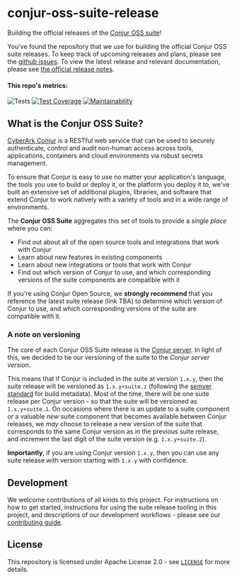 # conjur-oss-suite-release

Building the official releases of the [Conjur OSS suite](https://cyberark.github.io/conjur)!

You've found the repository that we use for building the official Conjur OSS suite
releases. To keep track of upcoming releases and plans, please see the
[github issues](https://github.com/cyberark/conjur-oss-suite-release/issues).
To view the latest release and relevant documentation, please see [the official
release notes](https://docs.conjur.org/Latest/en/Content/ReleaseNotes/ConjurOSS-suite-RN.htm).

#### This repo's metrics:
![Tests](https://github.com/cyberark/conjur-oss-suite-release/workflows/Tests/badge.svg)
[![Test Coverage](https://api.codeclimate.com/v1/badges/31060f348b29c7f5d02b/test_coverage)](https://codeclimate.com/repos/5e2b43bf92af05714c00b172/test_coverage)
[![Maintainability](https://api.codeclimate.com/v1/badges/31060f348b29c7f5d02b/maintainability)](https://codeclimate.com/repos/5e2b43bf92af05714c00b172/maintainability)

## What is the Conjur OSS Suite?

[CyberArk Conjur](https://github.com/cyberark/conjur) is a RESTful web service that
can be used to securely authenticate, control and audit non-human access across
tools, applications, containers and cloud environments via robust secrets management.

To ensure that Conjur is easy to use no matter your application's language, the
tools you use to build or deploy it, or the platform you deploy it to, we've built
an extensive set of additional plugins, libraries, and software that extend Conjur
to work natively with a variety of tools and in a wide range of environments.

The **Conjur OSS Suite** aggregates this set of tools to provide a _single place_
where you can:
- Find out about all of the open source tools and integrations that work with Conjur
- Learn about new features in existing components
- Learn about new integrations or tools that work with Conjur
- Find out which version of Conjur to use, and which corresponding versions of
  the suite components are compatible with it

If you're using Conjur Open Source, we **strongly recommend** that you reference the latest
suite release (link TBA) to determine which version of Conjur to use, and which corresponding
versions of the suite are compatible with it.

### A note on versioning
The core of each Conjur OSS Suite release is the [Conjur server](https://github.com/cyberark/conjur).
In light of this, we decided to tie our versioning of the suite to the _Conjur
server version_.

This means that if Conjur is included in the suite at version `1.x.y`, then the
suite release will be versioned as `1.x.y+suite.z` (following the [semver standard](https://semver.org/)
for build metadata). Most of the time, there will be one suite release per Conjur
version - so that the suite will be versioned as `1.x.y+suite.1`. On occasions
where there is an update to a suite component or a valuable _new_ suite component
that becomes available between Conjur releases, we _may_ choose to release a new
version of the suite that corresponds to the same Conjur version as in the previous
suite release, and increment the last digit of the suite version (e.g. `1.x.y+suite.2`).

**Importantly**, if you are using Conjur version `1.x.y`, then you can use any
suite release with version starting with `1.x.y` with confidence.

## Development
We welcome contributions of all kinds to this project. For instructions on how to
get started, instructions for using the suite release tooling in this project, and
descriptions of our development workflows - please see our [contributing guide](CONTRIBUTING.md).

## License

This repository is licensed under Apache License 2.0 - see [`LICENSE`](LICENSE)
for more details.
